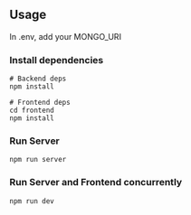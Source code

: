 ## Usage

In .env, add your MONGO_URI

### Install dependencies

```
# Backend deps
npm install

# Frontend deps
cd frontend
npm install
```

### Run Server

```
npm run server
```

### Run Server and Frontend concurrently
```
npm run dev
```
